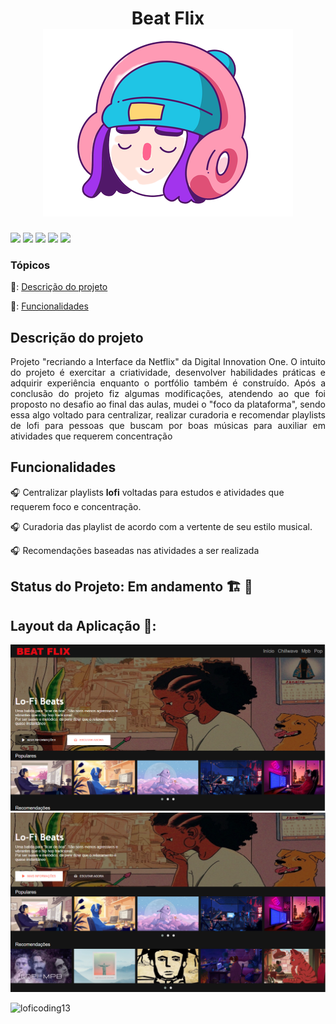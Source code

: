 
# <h1 align="center"> Beat Flix <br> <img src="https://github.com/obamis/BeatFlixDIO/blob/master/img/favico_tratada.png?raw=true"/></h1>
<p>
<img src="https://img.shields.io/badge/-Html-E34F26?logo=HTML5&logoColor=white&style=for-the-badge"/>
<img src="https://img.shields.io/badge/-css-1572b6?logo=CSS3&logoColor=white&style=for-the-badge"/>
<img src="https://img.shields.io/badge/-Js-F7DF1E?logo=JavaScript&logoColor=white&style=for-the-badge"/>
<img src="https://img.shields.io/badge/-JQuery-0769AD?logo=JQuery&logoColor=white&style=for-the-badge"/>
<img src="https://img.shields.io/badge/-Github-181717?logo=GitHub&logoColor=white&style=for-the-badge"/>
</p>


### Tópicos 

📌: [Descrição do projeto](#descrição-do-projeto)

📌: [Funcionalidades](#funcionalidades)


## Descrição do projeto 

<p align="justify">
   Projeto "recriando a Interface da Netflix" da Digital Innovation One.
   O intuito do projeto é exercitar a criatividade, desenvolver habilidades práticas e adquirir experiência enquanto o portfólio também é construído.
   Após a conclusão do projeto fiz algumas modificações, atendendo ao que foi proposto no desafio ao final das aulas, mudei o "foco da plataforma", sendo essa algo voltado  para centralizar, realizar curadoria e recomendar playlists de lofi para pessoas que buscam por boas músicas para auxiliar em atividades que requerem concentração
</p>

## Funcionalidades

:headphones: Centralizar playlists <strong>lofi</strong> voltadas para estudos e atividades que requerem foco e concentração.

:headphones: Curadoria das playlist de acordo com a vertente de seu estilo musical.

:headphones: Recomendações baseadas nas atividades a ser realizada


## Status do Projeto: Em andamento 🏗️ 👷



## Layout da Aplicação 💨:

  <img src="https://github.com/obamis/BeatFlixDIO/blob/master/img/interface-site/BEATFLIX1.png"/>
  <img src="https://github.com/obamis/BeatFlixDIO/blob/master/img/interface-site/BEATFLIX2.png"/>

![loficoding13](https://user-images.githubusercontent.com/56206316/114814013-ac327380-9d89-11eb-905b-0721709aa5a0.jpg)
 


